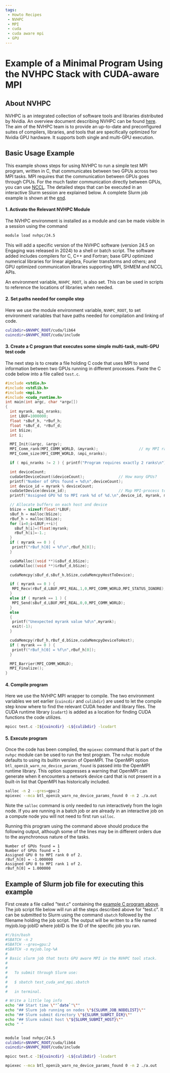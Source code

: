 ```yaml
---
tags:
 - Howto Recipes
 - NVHPC
 - MPI
 - cuda
 - cuda aware mpi
 - GPU
---
```


# Example of a Minimal Program Using the NVHPC Stack with CUDA-aware MPI

## About NVHPC

NVHPC is an integrated collection of software tools and libraries distributed by Nvidia. An overview document describing NVHPC can be found [here](https://developer.nvidia.com/hpc-sdk).
The aim of the NVHPC team is to provide an up-to-date and preconfigured suites of compilers, libraries, and tools that are specifically optimized for Nvidia GPU hardware. It supports both single and multi-GPU execution.

## Basic Usage Example

This example shows steps for using NVHPC to run a simple test MPI program, written in C, that communicates between two GPUs across two MPI tasks.
MPI requires that the communication between GPUs goes through CPUs. For the much faster communication directly between GPUs, you can use [NCCL](https://developer.nvidia.com/nccl).
The detailed steps that can be executed in an interactive Slurm session are explained below. A complete Slurm job example is shown at the [end](#example-of-slurm-job-file-for-executing-this-example).

#### 1. Activate the Relevant NVHPC Module

The NVHPC environment is installed as a module and can be made visible in a session using the command

```bash
module load nvhpc/24.5
```

This will add a specific version of the NVHPC software (version 24.5 on Engaging was released in 2024) to a shell or batch script. The software added includes compilers for C, C++ and Fortran; base GPU optimized numerical libraries for linear algebra, Fourier
transforms and others; and GPU optimized communication libraries supporting MPI, SHMEM and NCCL APIs.

An environment variable, `NVHPC_ROOT`, is also set. This can be used in scripts to reference the locations of libraries
when needed.

#### 2. Set paths needed for compile step

Here we use the module environment variable, `NVHPC_ROOT`, to set environment variables
that have paths needed for compilation and linking of code.

```bash
culibdir=$NVHPC_ROOT/cuda/lib64
cuincdir=$NVHPC_ROOT/cuda/include
```

#### 3. Create a C program that executes some simple multi-task, multi-GPU test code

The next step is to create a file holding C code that uses MPI to send information between two GPUs
running in different processes. Paste the C code below into a file called `test.c`.

```c title="test.c"
#include <stdio.h>
#include <stdlib.h>
#include <mpi.h>
#include <cuda_runtime.h>
int main(int argc, char *argv[])
{
  int myrank, mpi_nranks; 
  int LBUF=1000000;
  float *sBuf_h, *rBuf_h;
  float *sBuf_d, *rBuf_d;
  int bSize;
  int i;

  MPI_Init(&argc, &argv);
  MPI_Comm_rank(MPI_COMM_WORLD, &myrank);                  // my MPI rank
  MPI_Comm_size(MPI_COMM_WORLD, &mpi_nranks);

  if ( mpi_nranks != 2 ) { printf("Program requires exactly 2 ranks\n");exit(-1); }

  int deviceCount;
  cudaGetDeviceCount(&deviceCount);               // How many GPUs?
  printf("Number of GPUs found = %d\n",deviceCount);
  int device_id = myrank % deviceCount;
  cudaSetDevice(device_id);                       // Map MPI-process to a GPU
  printf("Assigned GPU %d to MPI rank %d of %d.\n",device_id, myrank, mpi_nranks);

  // Allocate buffers on each host and device
  bSize = sizeof(float)*LBUF;
  sBuf_h = malloc(bSize);
  rBuf_h = malloc(bSize);
  for (i=0;i<LBUF;++i){
    sBuf_h[i]=(float)myrank;
    rBuf_h[i]=-1.;
  }
  if ( myrank == 0 ) {
   printf("rBuf_h[0] = %f\n",rBuf_h[0]);
  }

  cudaMalloc((void **)&sBuf_d,bSize);
  cudaMalloc((void **)&rBuf_d,bSize);

  cudaMemcpy(sBuf_d,sBuf_h,bSize,cudaMemcpyHostToDevice);

  if ( myrank == 0 ) {
   MPI_Recv(rBuf_d,LBUF,MPI_REAL,1,0,MPI_COMM_WORLD,MPI_STATUS_IGNORE);
  } 
  else if ( myrank == 1 ) {
   MPI_Send(sBuf_d,LBUF,MPI_REAL,0,0,MPI_COMM_WORLD);
  }
  else
  {
   printf("Unexpected myrank value %d\n",myrank);
   exit(-1);
  }

  cudaMemcpy(rBuf_h,rBuf_d,bSize,cudaMemcpyDeviceToHost);
  if ( myrank == 0 ) {
   printf("rBuf_h[0] = %f\n",rBuf_h[0]);
  }

  MPI_Barrier(MPI_COMM_WORLD);
  MPI_Finalize();
}
```

#### 4. Compile program

Here we use the NVHPC MPI wrapper to compile. The two environment variables we set earlier (`cuincdir` and `culibdir`) are used to let the compile step know where to find the relevant CUDA header and library files. The CUDA runtime library (`cudart`) is added as a location for finding CUDA functions the code utilizes.


```bash
mpicc test.c -I${cuincdir} -L${culibdir} -lcudart
```

#### 5. Execute program

Once the code has been compiled, the `mpiexec` command that is part of the `nvhpc` module can be used to run the test program.
The `nvhpc` module defaults to using its builtin version of OpenMPI. The OpenMPI option `btl_openib_warn_no_device_params_found`
is passed into the OpenMPI runtime library. This option suppresses a warning that OpenMPI can generate when it encounters
a network device card that is not present in a built-in list that OpenMPI has historically included.

```bash
salloc -n 2 --gres=gpu:2
mpiexec --mca btl_openib_warn_no_device_params_found 0 -n 2 ./a.out 
```

Note the `salloc` command is only needed to run interactively from the login node. If you are running in a batch job or are already in an interactive job on a compute node you will not need to first run `salloc`.

Running this program using the command above should produce the following output, although some of the lines may be in different orders due to the asynchronous nature of the tasks.

```
Number of GPUs found = 1
Number of GPUs found = 1
Assigned GPU 0 to MPI rank 0 of 2.
rBuf_h[0] = -1.000000
Assigned GPU 0 to MPI rank 1 of 2.
rBuf_h[0] = 1.000000
```

## Example of Slurm job file for executing this example

First create a file called "test.c" containing the [example C program above](#3-create-a-c-program-that-executes-some-simple-multi-task-multi-gpu-test-code). The job script file below will run all the steps described above for "test.c". It can be submitted to Slurm using the command `sbatch` followed by the filename holding the job script. The output will be written to a file named myjob.log-jobID where jobID is the ID of the specific job you ran.

```bash title="test_cuda_and_mpi.sbatch"
#!/bin/bash                                                                                          
#SBATCH -n 2                                                                                         
#SBATCH --gres=gpu:2                                                                                 
#SBATCH -o myjob.log-%A                                                                              
#                                                                                                    
# Basic slurm job that tests GPU aware MPI in the NVHPC tool stack.                                  
#                                                                                                    
#                                                                                                    
#   To submit through Slurm use:                                                                     
#                                                                                                    
#   $ sbatch test_cuda_and_mpi.sbatch                                                                
#                                                                                                    
#   in terminal.                                                                                     

# Write a little log info                                                                            
echo "## Start time \""`date`"\""
echo "## Slurm job running on nodes \"${SLURM_JOB_NODELIST}\""
echo "## Slurm submit directory \"${SLURM_SUBMIT_DIR}\""
echo "## Slurm submit host \"${SLURM_SUBMIT_HOST}\""
echo " "


module load nvhpc/24.5
culibdir=$NVHPC_ROOT/cuda/lib64
cuincdir=$NVHPC_ROOT/cuda/include

mpicc test.c -I${cuincdir} -L${culibdir} -lcudart

mpiexec --mca btl_openib_warn_no_device_params_found 0 -n 2 ./a.out
```
